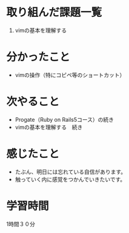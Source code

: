 # 取り組んだ課題一覧
1. vimの基本を理解する

# 分かったこと
- vimの操作（特にコピペ等のショートカット）
# 次やること
- Progate（Ruby on Rails5コース）の続き
- vimの基本を理解する　続き
# 感じたこと
- たぶん、明日には忘れている自信があります。
- 触っていく内に感覚をつかんでいきたいです。
# 学習時間
1時間３０分